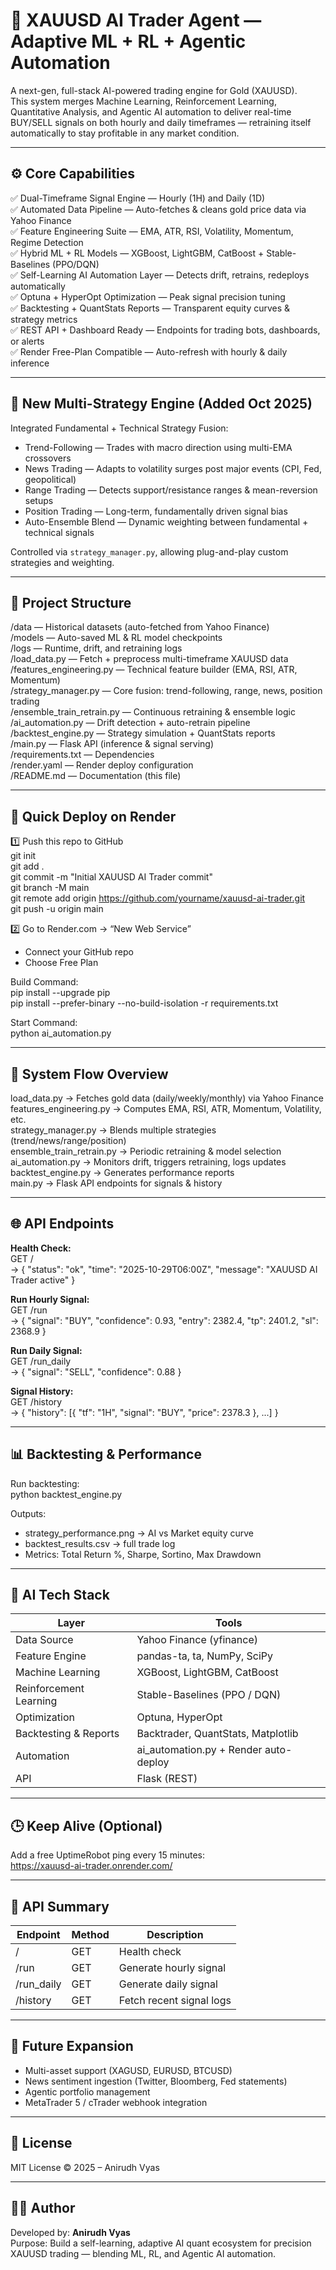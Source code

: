 # 🦾 XAUUSD AI Trader Agent — Adaptive ML + RL + Agentic Automation

A next-gen, full-stack AI-powered trading engine for Gold (XAUUSD).  
This system merges Machine Learning, Reinforcement Learning, Quantitative Analysis, and Agentic AI automation to deliver real-time BUY/SELL signals on both hourly and daily timeframes — retraining itself automatically to stay profitable in any market condition.

---

## ⚙️ Core Capabilities
✅ Dual-Timeframe Signal Engine — Hourly (1H) and Daily (1D)  
✅ Automated Data Pipeline — Auto-fetches & cleans gold price data via Yahoo Finance  
✅ Feature Engineering Suite — EMA, ATR, RSI, Volatility, Momentum, Regime Detection  
✅ Hybrid ML + RL Models — XGBoost, LightGBM, CatBoost + Stable-Baselines (PPO/DQN)  
✅ Self-Learning AI Automation Layer — Detects drift, retrains, redeploys automatically  
✅ Optuna + HyperOpt Optimization — Peak signal precision tuning  
✅ Backtesting + QuantStats Reports — Transparent equity curves & strategy metrics  
✅ REST API + Dashboard Ready — Endpoints for trading bots, dashboards, or alerts  
✅ Render Free-Plan Compatible — Auto-refresh with hourly & daily inference  

---

## 🧩 New Multi-Strategy Engine (Added Oct 2025)
Integrated Fundamental + Technical Strategy Fusion:
- Trend-Following — Trades with macro direction using multi-EMA crossovers  
- News Trading — Adapts to volatility surges post major events (CPI, Fed, geopolitical)  
- Range Trading — Detects support/resistance ranges & mean-reversion setups  
- Position Trading — Long-term, fundamentally driven signal bias  
- Auto-Ensemble Blend — Dynamic weighting between fundamental + technical signals  

Controlled via `strategy_manager.py`, allowing plug-and-play custom strategies and weighting.

---

## 📂 Project Structure
/data — Historical datasets (auto-fetched from Yahoo Finance)  
/models — Auto-saved ML & RL model checkpoints  
/logs — Runtime, drift, and retraining logs  
/load_data.py — Fetch + preprocess multi-timeframe XAUUSD data  
/features_engineering.py — Technical feature builder (EMA, RSI, ATR, Momentum)  
/strategy_manager.py — Core fusion: trend-following, range, news, position trading  
/ensemble_train_retrain.py — Continuous retraining & ensemble logic  
/ai_automation.py — Drift detection + auto-retrain pipeline  
/backtest_engine.py — Strategy simulation + QuantStats reports  
/main.py — Flask API (inference & signal serving)  
/requirements.txt — Dependencies  
/render.yaml — Render deploy configuration  
/README.md — Documentation (this file)

---

## 🚀 Quick Deploy on Render
1️⃣ Push this repo to GitHub  
git init  
git add .  
git commit -m "Initial XAUUSD AI Trader commit"  
git branch -M main  
git remote add origin https://github.com/yourname/xauusd-ai-trader.git  
git push -u origin main  

2️⃣ Go to Render.com → “New Web Service”  
- Connect your GitHub repo  
- Choose Free Plan  

Build Command:  
pip install --upgrade pip  
pip install --prefer-binary --no-build-isolation -r requirements.txt  

Start Command:  
python ai_automation.py  

---

## 🧠 System Flow Overview
load_data.py → Fetches gold data (daily/weekly/monthly) via Yahoo Finance  
features_engineering.py → Computes EMA, RSI, ATR, Momentum, Volatility, etc.  
strategy_manager.py → Blends multiple strategies (trend/news/range/position)  
ensemble_train_retrain.py → Periodic retraining & model selection  
ai_automation.py → Monitors drift, triggers retraining, logs updates  
backtest_engine.py → Generates performance reports  
main.py → Flask API endpoints for signals & history  

---

## 🌐 API Endpoints
**Health Check:**  
GET /  
→ { "status": "ok", "time": "2025-10-29T06:00Z", "message": "XAUUSD AI Trader active" }

**Run Hourly Signal:**  
GET /run  
→ { "signal": "BUY", "confidence": 0.93, "entry": 2382.4, "tp": 2401.2, "sl": 2368.9 }

**Run Daily Signal:**  
GET /run_daily  
→ { "signal": "SELL", "confidence": 0.88 }

**Signal History:**  
GET /history  
→ { "history": [{ "tf": "1H", "signal": "BUY", "price": 2378.3 }, ...] }

---

## 📊 Backtesting & Performance
Run backtesting:  
python backtest_engine.py  

Outputs:  
- strategy_performance.png → AI vs Market equity curve  
- backtest_results.csv → full trade log  
- Metrics: Total Return %, Sharpe, Sortino, Max Drawdown  

---

## 🧰 AI Tech Stack
| Layer | Tools |
|-------|-------|
| Data Source | Yahoo Finance (yfinance) |
| Feature Engine | pandas-ta, ta, NumPy, SciPy |
| Machine Learning | XGBoost, LightGBM, CatBoost |
| Reinforcement Learning | Stable-Baselines (PPO / DQN) |
| Optimization | Optuna, HyperOpt |
| Backtesting & Reports | Backtrader, QuantStats, Matplotlib |
| Automation | ai_automation.py + Render auto-deploy |
| API | Flask (REST) |

---

## 🕒 Keep Alive (Optional)
Add a free UptimeRobot ping every 15 minutes:  
https://xauusd-ai-trader.onrender.com/

---

## 🧾 API Summary
| Endpoint | Method | Description |
|-----------|---------|-------------|
| / | GET | Health check |
| /run | GET | Generate hourly signal |
| /run_daily | GET | Generate daily signal |
| /history | GET | Fetch recent signal logs |

---

## 🧠 Future Expansion
- Multi-asset support (XAGUSD, EURUSD, BTCUSD)  
- News sentiment ingestion (Twitter, Bloomberg, Fed statements)  
- Agentic portfolio management  
- MetaTrader 5 / cTrader webhook integration  

---

## 📜 License
MIT License © 2025 – Anirudh Vyas 

---

## 👨‍💻 Author
Developed by: **Anirudh Vyas**  
Purpose: Build a self-learning, adaptive AI quant ecosystem for precision XAUUSD trading — blending ML, RL, and Agentic AI automation.


